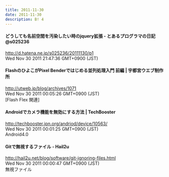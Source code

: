 ```yaml
---
title: 2011-11-30
date: 2011-11-30
description: B! 4
---
```


#### どうしても名前空間を汚染したい時のjquery拡張 - とあるプログラマの日記 @s025236
http://d.hatena.ne.jp/s025236/20111130/p1<br>
Wed Nov 30 2011 21:47:36 GMT+0900 (JST)<br>


#### 			   FlashのひよこがPixel Benderではじめる並列処理入門 前編 | 宇都宮ウエブ制作所 		
http://utweb.jp/blog/archives/1071<br>
Wed Nov 30 2011 00:05:26 GMT+0900 (JST)<br>
[Flash Flex 関連]


#### Androidでカメラ機能を無効にする方法 | TechBooster
http://techbooster.jpn.org/andriod/device/10563/<br>
Wed Nov 30 2011 00:01:25 GMT+0900 (JST)<br>
Android4.0


#### Gitで無視するファイル - Hail2u
http://hail2u.net/blog/software/git-ignoring-files.html<br>
Wed Nov 30 2011 00:00:47 GMT+0900 (JST)<br>
無視ファイル


